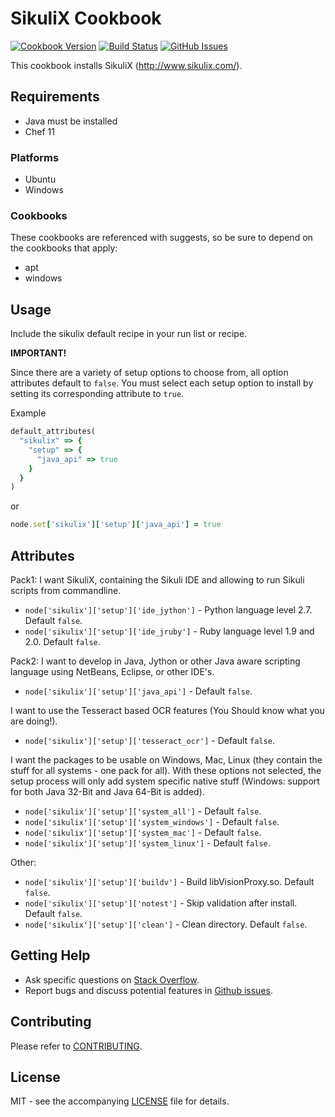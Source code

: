 # SikuliX Cookbook

[![Cookbook Version](http://img.shields.io/cookbook/v/sikulix.svg?style=flat-square)][cookbook]
[![Build Status](http://img.shields.io/travis/dhoer/chef-sikulix.svg?style=flat-square)][travis]
[![GitHub Issues](http://img.shields.io/github/issues/dhoer/chef-sikulix.svg?style=flat-square)][github]

[cookbook]: https://supermarket.chef.io/cookbooks/sikulix
[travis]: https://travis-ci.org/dhoer/chef-sikulix
[github]: https://github.com/dhoer/chef-sikulix/issues

This cookbook installs SikuliX (http://www.sikulix.com/).

## Requirements

- Java must be installed
- Chef 11

### Platforms

- Ubuntu
- Windows

### Cookbooks

These cookbooks are referenced with suggests, so be sure to depend on the cookbooks that apply:

- apt
- windows

## Usage

Include the sikulix default recipe in your run list or recipe.

**IMPORTANT!**

Since there are a variety of setup options to choose from, all option attributes default to `false`.
You must select each setup option to install by setting its corresponding attribute to `true`.

Example

```ruby
default_attributes(
  "sikulix" => {
    "setup" => {
      "java_api" => true
    }
  }
)
```

or

```ruby
node.set['sikulix']['setup']['java_api'] = true
```


## Attributes

Pack1: I want SikuliX, containing the Sikuli IDE and allowing to run Sikuli scripts from commandline.

- `node['sikulix']['setup']['ide_jython']` - Python language level 2.7. Default `false`.
- `node['sikulix']['setup']['ide_jruby']` - Ruby language level 1.9 and 2.0. Default `false`.

Pack2: I want to develop in Java, Jython or other Java aware scripting language using NetBeans, Eclipse, or other IDE's.

- `node['sikulix']['setup']['java_api']` - Default `false`.  

I want to use the Tesseract based OCR features (You Should know what you are doing!).

- `node['sikulix']['setup']['tesseract_ocr']` - Default `false`. 

I want the packages to be usable on Windows, Mac, Linux (they contain the stuff for all systems - one pack for all).
With these options not selected, the setup process will only add system specific native stuff (Windows: support for
both Java 32-Bit and Java 64-Bit is added).

- `node['sikulix']['setup']['system_all']` - Default `false`. 
- `node['sikulix']['setup']['system_windows']` - Default `false`. 
- `node['sikulix']['setup']['system_mac']` - Default `false`. 
- `node['sikulix']['setup']['system_linux']` - Default `false`.

Other:

- `node['sikulix']['setup']['buildv']` - Build libVisionProxy.so. Default `false`.
- `node['sikulix']['setup']['notest']` - Skip validation after install. Default `false`.
- `node['sikulix']['setup']['clean']` - Clean directory. Default `false`.

## Getting Help

- Ask specific questions on [Stack Overflow](http://stackoverflow.com/questions/tagged/chef-sikulix).
- Report bugs and discuss potential features in [Github issues](https://github.com/dhoer/chef-sikulix/issues).

## Contributing

Please refer to [CONTRIBUTING](https://github.com/dhoer/chef-sikulix/blob/master/CONTRIBUTING.md).

## License

MIT - see the accompanying [LICENSE](https://github.com/dhoer/chef-sikulix/blob/master/LICENSE.md) file for details.

